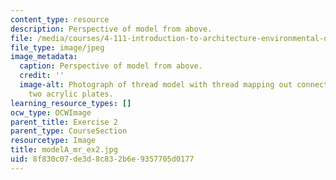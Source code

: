 ```yaml
---
content_type: resource
description: Perspective of model from above.
file: /media/courses/4-111-introduction-to-architecture-environmental-design-spring-2014/8f830c07de3d8c832b6e9357705d0177_modelA_mr_ex2.jpg
file_type: image/jpeg
image_metadata:
  caption: Perspective of model from above.
  credit: ''
  image-alt: Photograph of thread model with thread mapping out connections between
    two acrylic plates.
learning_resource_types: []
ocw_type: OCWImage
parent_title: Exercise 2
parent_type: CourseSection
resourcetype: Image
title: modelA_mr_ex2.jpg
uid: 8f830c07-de3d-8c83-2b6e-9357705d0177
---
```

